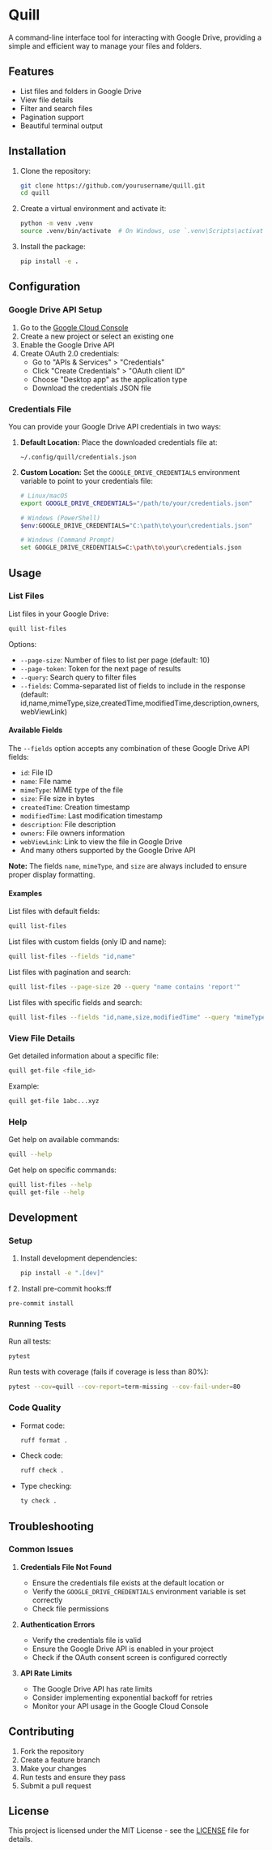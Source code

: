 # Quill

A command-line interface tool for interacting with Google Drive, providing a simple and efficient way to manage your files and folders.

## Features

- List files and folders in Google Drive
- View file details
- Filter and search files
- Pagination support
- Beautiful terminal output

## Installation

1. Clone the repository:
   ```bash
   git clone https://github.com/yourusername/quill.git
   cd quill
   ```

2. Create a virtual environment and activate it:
   ```bash
   python -m venv .venv
   source .venv/bin/activate  # On Windows, use `.venv\Scripts\activate`
   ```

3. Install the package:
   ```bash
   pip install -e .
   ```

## Configuration

### Google Drive API Setup

1. Go to the [Google Cloud Console](https://console.cloud.google.com/)
2. Create a new project or select an existing one
3. Enable the Google Drive API
4. Create OAuth 2.0 credentials:
   - Go to "APIs & Services" > "Credentials"
   - Click "Create Credentials" > "OAuth client ID"
   - Choose "Desktop app" as the application type
   - Download the credentials JSON file

### Credentials File

You can provide your Google Drive API credentials in two ways:

1. **Default Location:**
   Place the downloaded credentials file at:
   ```
   ~/.config/quill/credentials.json
   ```

2. **Custom Location:**
   Set the `GOOGLE_DRIVE_CREDENTIALS` environment variable to point to your credentials file:
   ```bash
   # Linux/macOS
   export GOOGLE_DRIVE_CREDENTIALS="/path/to/your/credentials.json"
   
   # Windows (PowerShell)
   $env:GOOGLE_DRIVE_CREDENTIALS="C:\path\to\your\credentials.json"
   
   # Windows (Command Prompt)
   set GOOGLE_DRIVE_CREDENTIALS=C:\path\to\your\credentials.json
   ```

## Usage

### List Files

List files in your Google Drive:
```bash
quill list-files
```

Options:
- `--page-size`: Number of files to list per page (default: 10)
- `--page-token`: Token for the next page of results
- `--query`: Search query to filter files
- `--fields`: Comma-separated list of fields to include in the response (default: id,name,mimeType,size,createdTime,modifiedTime,description,owners,webViewLink)

#### Available Fields
The `--fields` option accepts any combination of these Google Drive API fields:
- `id`: File ID
- `name`: File name
- `mimeType`: MIME type of the file
- `size`: File size in bytes
- `createdTime`: Creation timestamp
- `modifiedTime`: Last modification timestamp
- `description`: File description
- `owners`: File owners information
- `webViewLink`: Link to view the file in Google Drive
- And many others supported by the Google Drive API

**Note:** The fields `name`, `mimeType`, and `size` are always included to ensure proper display formatting.

#### Examples

List files with default fields:
```bash
quill list-files
```

List files with custom fields (only ID and name):
```bash
quill list-files --fields "id,name"
```

List files with pagination and search:
```bash
quill list-files --page-size 20 --query "name contains 'report'"
```

List files with specific fields and search:
```bash
quill list-files --fields "id,name,size,modifiedTime" --query "mimeType='application/pdf'"
```

### View File Details

Get detailed information about a specific file:
```bash
quill get-file <file_id>
```

Example:
```bash
quill get-file 1abc...xyz
```

### Help

Get help on available commands:
```bash
quill --help
```

Get help on specific commands:
```bash
quill list-files --help
quill get-file --help
```

## Development

### Setup

1. Install development dependencies:
   ```bash
   pip install -e ".[dev]"
   ```
f
2. Install pre-commit hooks:ff
   ```bashf
   pre-commit install
   ```

### Running Tests

Run all tests:
```bash
pytest
```

Run tests with coverage (fails if coverage is less than 80%):
```bash
pytest --cov=quill --cov-report=term-missing --cov-fail-under=80
```

### Code Quality

- Format code:
  ```bash
  ruff format .
  ```

- Check code:
  ```bash
  ruff check .
  ```

- Type checking:
  ```bash
  ty check .
  ```

## Troubleshooting

### Common Issues

1. **Credentials File Not Found**
   - Ensure the credentials file exists at the default location or
   - Verify the `GOOGLE_DRIVE_CREDENTIALS` environment variable is set correctly
   - Check file permissions

2. **Authentication Errors**
   - Verify the credentials file is valid
   - Ensure the Google Drive API is enabled in your project
   - Check if the OAuth consent screen is configured correctly

3. **API Rate Limits**
   - The Google Drive API has rate limits
   - Consider implementing exponential backoff for retries
   - Monitor your API usage in the Google Cloud Console

## Contributing

1. Fork the repository
2. Create a feature branch
3. Make your changes
4. Run tests and ensure they pass
5. Submit a pull request

## License

This project is licensed under the MIT License - see the [LICENSE](LICENSE) file for details. 